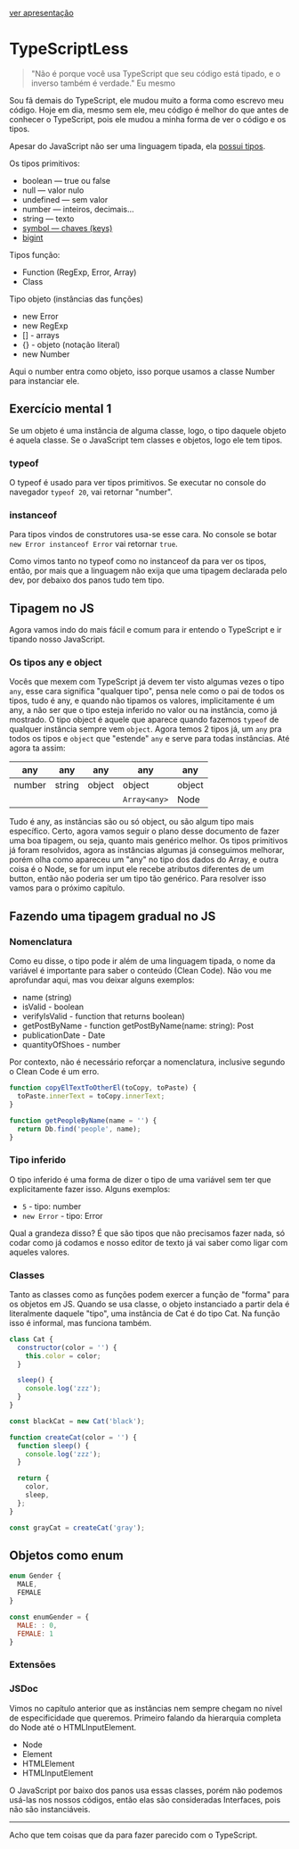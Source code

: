 [ver apresentação](https://jomarcardoso.github.io/dojo-typeScriptLess/#1)

# TypeScriptLess

> "Não é porque você usa TypeScript que seu código está tipado, e o inverso também é verdade." Eu mesmo

Sou fã demais do TypeScript, ele mudou muito a forma como escrevo meu código. Hoje em dia, mesmo sem ele, meu código é melhor do que antes de conhecer o TypeScript, pois ele mudou a minha forma de ver o código e os tipos.

Apesar do JavaScript não ser uma linguagem tipada, ela [possui tipos](https://developer.mozilla.org/en-US/docs/Web/JavaScript/Data_structures).

Os tipos primitivos:

- boolean — true ou false
- null — valor nulo
- undefined — sem valor
- number — inteiros, decimais...
- string — texto
- [symbol — chaves (keys)](https://developer.mozilla.org/en-US/docs/Glossary/Symbol)
- [bigint](https://developer.mozilla.org/en-US/docs/Glossary/BigInt)

Tipos função:

- Function (RegExp, Error, Array)
- Class

Tipo objeto (instâncias das funções)

- new Error
- new RegExp
- [] - arrays
- {} - objeto (notação literal)
- new Number

Aqui o number entra como objeto, isso porque usamos a classe Number para instanciar ele.

## Exercício mental 1

Se um objeto é uma instância de alguma classe, logo, o tipo daquele objeto é aquela classe. Se o JavaScript tem classes e objetos, logo ele tem tipos.

### typeof

O typeof é usado para ver tipos primitivos. Se executar no console do navegador `typeof 20`, vai retornar "number".

### instanceof

Para tipos vindos de construtores usa-se esse cara. No console se botar `new Error instanceof Error` vai retornar `true`.

Como vimos tanto no typeof como no instanceof da para ver os tipos, então, por mais que a linguagem não exija que uma tipagem declarada pelo dev, por debaixo dos panos tudo tem tipo.

## Tipagem no JS

Agora vamos indo do mais fácil e comum para ir entendo o TypeScript e ir tipando nosso JavaScript.

### Os tipos any e object

Vocês que mexem com TypeScript já devem ter visto algumas vezes o tipo `any`, esse cara significa "qualquer tipo", pensa nele como o pai de todos os tipos, tudo é any, e quando não tipamos os valores, implicitamente é um any, a não ser que o tipo esteja inferido no valor ou na instância, como já mostrado. O tipo object é aquele que aparece quando fazemos `typeof` de qualquer instância sempre vem `object`. Agora temos 2 tipos já, um `any` pra todos os tipos e `object` que "estende" `any` e serve para todas instâncias. Até agora ta assim:

| any    | any    | any    | any          | any    |
|--------|--------|--------|--------------|--------|
| number | string | object | object       | object |
|        |        |        | `Array<any>` | Node   |

Tudo é any, as instâncias são ou só object, ou são algum tipo mais específico. Certo, agora vamos seguir o plano desse documento de fazer uma boa tipagem, ou seja, quanto mais genérico melhor. Os tipos primitivos já foram resolvidos, agora as instâncias algumas já conseguimos melhorar, porém olha como apareceu um "any" no tipo dos dados do Array, e outra coisa é o Node, se for um input ele recebe atributos diferentes de um button, então não poderia ser um tipo tão genérico. Para resolver isso vamos para o próximo capítulo.
  
## Fazendo uma tipagem gradual no JS

### Nomenclatura

Como eu disse, o tipo pode ir além de uma linguagem tipada, o nome da variável é importante para saber o conteúdo (Clean Code). Não vou me aprofundar aqui, mas vou deixar alguns exemplos:

- name (string)
- isValid - boolean
- verifyIsValid - function that returns boolean)
- getPostByName - function getPostByName(name: string): Post
- publicationDate - Date
- quantityOfShoes - number

Por contexto, não é necessário reforçar a nomenclatura, inclusive segundo o Clean Code é um erro.

```js
function copyElTextToOtherEl(toCopy, toPaste) {
  toPaste.innerText = toCopy.innerText;
}
```

```js
function getPeopleByName(name = '') {
  return Db.find('people', name);
}
```

### Tipo inferido

O tipo inferido é uma forma de dizer o tipo de uma variável sem ter que explicitamente fazer isso. Alguns exemplos:

- `5` - tipo: number
- `new Error` - tipo: Error
  
Qual a grandeza disso? É que são tipos que não precisamos fazer nada, só codar como já codamos e nosso editor de texto já vai saber como ligar com aqueles valores.

### Classes

Tanto as classes como as funções podem exercer a função de "forma" para os objetos em JS. Quando se usa classe, o objeto instanciado a partir dela é literalmente daquele "tipo", uma instância de Cat é do tipo Cat. Na função isso é informal, mas funciona também.

```js
class Cat {
  constructor(color = '') {
    this.color = color;
  }

  sleep() {
    console.log('zzz');
  }
}

const blackCat = new Cat('black');

function createCat(color = '') {
  function sleep() {
    console.log('zzz');
  }

  return {
    color,
    sleep,
  };
}

const grayCat = createCat('gray');
```

## Objetos como enum

```js
enum Gender {
  MALE,
  FEMALE
}

const enumGender = {
  MALE: : 0,
  FEMALE: 1
}
```

### Extensões

### JSDoc
  
Vimos no capítulo anterior que as instâncias nem sempre chegam no nível de especificidade que queremos. Primeiro falando da hierarquia completa do Node até o HTMLInputElement.

- Node
- Element
- HTMLElement
- HTMLInputElement

O JavaScript por baixo dos panos usa essas classes, porém não podemos usá-las nos nossos códigos, então elas são consideradas Interfaces, pois não são instanciáveis.

---

Acho que tem coisas que da para fazer parecido com o TypeScript.


